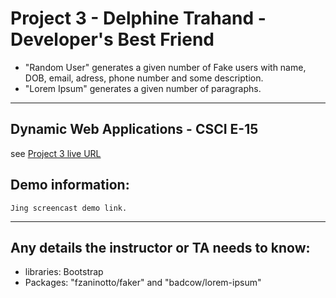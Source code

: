 # Project 3 - Delphine Trahand  - Developer's Best Friend
* "Random User" generates a given number of Fake users with name, DOB, email, adress, phone number and some description.
* "Lorem Ipsum" generates a given number of paragraphs.

----
## Dynamic Web Applications - CSCI E-15
see [Project 3 live URL](http://p3.delphinetrahand.me/)

## Demo information: 
    Jing screencast demo link.
    
----
## Any details the instructor or TA needs to know:

* libraries: Bootstrap
* Packages: "fzaninotto/faker" and "badcow/lorem-ipsum"
